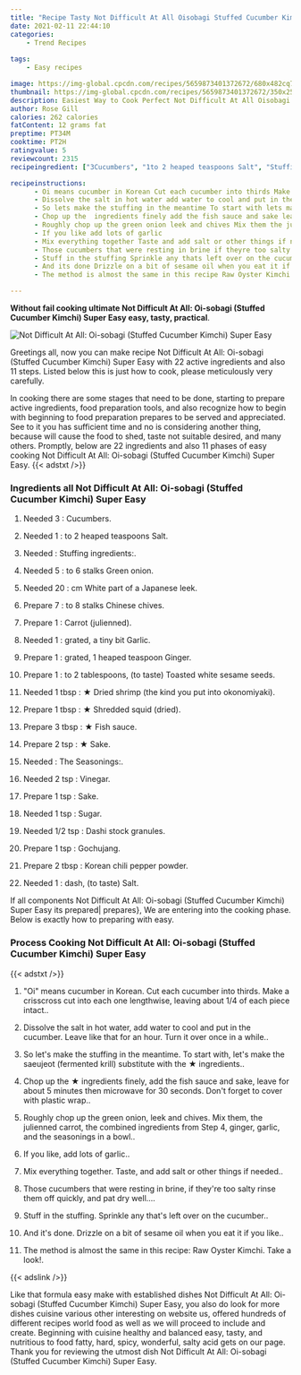 ```yaml
---
title: "Recipe Tasty Not Difficult At All Oisobagi Stuffed Cucumber Kimchi Super Easy"
date: 2021-02-11 22:44:10
categories:
    - Trend Recipes
    
tags:
    - Easy recipes

image: https://img-global.cpcdn.com/recipes/5659873401372672/680x482cq70/not-difficult-at-all-oi-sobagi-stuffed-cucumber-kimchi-super-easy-recipe-main-photo.jpg
thumbnail: https://img-global.cpcdn.com/recipes/5659873401372672/350x250cq70/not-difficult-at-all-oi-sobagi-stuffed-cucumber-kimchi-super-easy-recipe-main-photo.jpg
description: Easiest Way to Cook Perfect Not Difficult At All Oisobagi Stuffed Cucumber Kimchi Super Easy with 22 ingredients and 11 stages of easy cooking.
author: Rose Gill
calories: 262 calories
fatContent: 12 grams fat
preptime: PT34M
cooktime: PT2H
ratingvalue: 5
reviewcount: 2315
recipeingredient: ["3Cucumbers", "1to 2 heaped teaspoons Salt", "Stuffing ingredients", "5to 6 stalks Green onion", "20cm White part of a Japanese leek", "7to 8 stalks Chinese chives", "1Carrot julienned", "1grated a tiny bit  Garlic", "1grated 1 heaped teaspoon Ginger", "1to 2 tablespoons to taste Toasted white sesame seeds", "1 tbsp Dried shrimp the kind you put into okonomiyaki", "1 tbsp Shredded squid dried", "3 tbsp Fish sauce", "2 tsp Sake", "The Seasonings", "2 tspVinegar", "1 tspSake", "1 tspSugar", "1/2 tspDashi stock granules", "1 tspGochujang", "2 tbspKorean chili pepper powder", "1dash to taste Salt"]

recipeinstructions: 
      - Oi means cucumber in Korean Cut each cucumber into thirds Make a crisscross cut into each one lengthwise leaving about 14 of each piece intact 
      - Dissolve the salt in hot water add water to cool and put in the cucumber Leave like that for an hour Turn it over once in a while 
      - So lets make the stuffing in the meantime To start with lets make the saeujeot fermented krill substitute with the  ingredients 
      - Chop up the  ingredients finely add the fish sauce and sake leave for about 5 minutes then microwave for 30 seconds Dont forget to cover with plastic wrap 
      - Roughly chop up the green onion leek and chives Mix them the julienned carrot the combined ingredients from Step 4 ginger garlic and the seasonings in a bowl 
      - If you like add lots of garlic 
      - Mix everything together Taste and add salt or other things if needed 
      - Those cucumbers that were resting in brine if theyre too salty rinse them off quickly and pat dry well 
      - Stuff in the stuffing Sprinkle any thats left over on the cucumber 
      - And its done Drizzle on a bit of sesame oil when you eat it if you like 
      - The method is almost the same in this recipe Raw Oyster Kimchi Take a look

---
```




**Without fail cooking ultimate Not Difficult At All: Oi-sobagi (Stuffed Cucumber Kimchi) Super Easy easy, tasty, practical**. 


![Not Difficult At All: Oi-sobagi (Stuffed Cucumber Kimchi) Super Easy](https://img-global.cpcdn.com/recipes/5659873401372672/680x482cq70/not-difficult-at-all-oi-sobagi-stuffed-cucumber-kimchi-super-easy-recipe-main-photo.jpg "Not Difficult At All: Oi-sobagi (Stuffed Cucumber Kimchi) Super Easy")




Greetings all, now you can make recipe Not Difficult At All: Oi-sobagi (Stuffed Cucumber Kimchi) Super Easy with 22 active ingredients and also 11 steps. Listed below this is just how to cook, please meticulously very carefully.

In cooking there are some stages that need to be done, starting to prepare active ingredients, food preparation tools, and also recognize how to begin with beginning to food preparation prepares to be served and appreciated. See to it you has sufficient time and no is considering another thing, because will cause the food to shed, taste not suitable desired, and many others. Promptly, below are 22 ingredients and also 11 phases of easy cooking Not Difficult At All: Oi-sobagi (Stuffed Cucumber Kimchi) Super Easy.
{{< adstxt />}}

### Ingredients all Not Difficult At All: Oi-sobagi (Stuffed Cucumber Kimchi) Super Easy


1. Needed 3 : Cucumbers.

1. Needed 1 : to 2 heaped teaspoons Salt.

1. Needed  : Stuffing ingredients:.

1. Needed 5 : to 6 stalks Green onion.

1. Needed 20 : cm White part of a Japanese leek.

1. Prepare 7 : to 8 stalks Chinese chives.

1. Prepare 1 : Carrot (julienned).

1. Needed 1 : grated, a tiny bit  Garlic.

1. Prepare 1 : grated, 1 heaped teaspoon Ginger.

1. Prepare 1 : to 2 tablespoons, (to taste) Toasted white sesame seeds.

1. Needed 1 tbsp : ★ Dried shrimp (the kind you put into okonomiyaki).

1. Prepare 1 tbsp : ★ Shredded squid (dried).

1. Prepare 3 tbsp : ★ Fish sauce.

1. Prepare 2 tsp : ★ Sake.

1. Needed  : The Seasonings:.

1. Needed 2 tsp : Vinegar.

1. Prepare 1 tsp : Sake.

1. Needed 1 tsp : Sugar.

1. Needed 1/2 tsp : Dashi stock granules.

1. Prepare 1 tsp : Gochujang.

1. Prepare 2 tbsp : Korean chili pepper powder.

1. Needed 1 : dash, (to taste) Salt.



If all components Not Difficult At All: Oi-sobagi (Stuffed Cucumber Kimchi) Super Easy its prepared| prepares}, We are entering into the cooking phase. Below is exactly how to preparing with easy.

### Process Cooking Not Difficult At All: Oi-sobagi (Stuffed Cucumber Kimchi) Super Easy

{{< adstxt />}}


1. &#34;Oi&#34; means cucumber in Korean. Cut each cucumber into thirds. Make a crisscross cut into each one lengthwise, leaving about 1/4 of each piece intact..



1. Dissolve the salt in hot water, add water to cool and put in the cucumber. Leave like that for an hour. Turn it over once in a while..



1. So let&#39;s make the stuffing in the meantime. To start with, let&#39;s make the saeujeot (fermented krill) substitute with the ★ ingredients..



1. Chop up the ★ ingredients finely, add the fish sauce and sake, leave for about 5 minutes then microwave for 30 seconds. Don&#39;t forget to cover with plastic wrap..



1. Roughly chop up the green onion, leek and chives. Mix them, the julienned carrot, the combined ingredients from Step 4, ginger, garlic, and the seasonings in a bowl..



1. If you like, add lots of garlic..



1. Mix everything together. Taste, and add salt or other things if needed..



1. Those cucumbers that were resting in brine, if they&#39;re too salty rinse them off quickly, and pat dry well....



1. Stuff in the stuffing. Sprinkle any that&#39;s left over on the cucumber..



1. And it&#39;s done. Drizzle on a bit of sesame oil when you eat it if you like..



1. The method is almost the same in this recipe: Raw Oyster Kimchi. Take a look!.





{{< adslink />}}

Like that formula easy make with established dishes Not Difficult At All: Oi-sobagi (Stuffed Cucumber Kimchi) Super Easy, you also do look for more dishes cuisine various other interesting on website us, offered hundreds of different recipes world food as well as we will proceed to include and create. Beginning with cuisine healthy and balanced easy, tasty, and nutritious to food fatty, hard, spicy, wonderful, salty acid gets on our page. Thank you for reviewing the utmost dish Not Difficult At All: Oi-sobagi (Stuffed Cucumber Kimchi) Super Easy.
